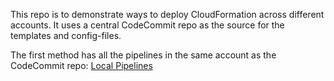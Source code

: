 This repo is to demonstrate ways to deploy CloudFormation across different accounts. It uses a central CodeCommit repo as the source for the templates and config-files.

The first method has all the pipelines in the same account as the CodeCommit repo: [Local Pipelines](Local-Pipeline/README.md)